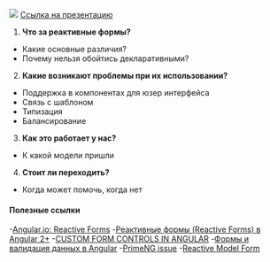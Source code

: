 ![](https://pp.userapi.com/c849328/v849328440/17f36/bG9PCwH2OH8.jpg)
[Ссылка на презентацию](https://docs.google.com/presentation/d/1XkVV1ohHtj7OEEy_N9L-ghpkuLPR44vmPNs9GPdzYQc/edit?usp=sharing)
1. **Что за реактивные формы?**
- Какие основные различия?
- Почему нельзя обойтись декларативными?
2. **Какие возникают проблемы при их использовании?**
- Поддержка в компонентах для юзер интерфейса
- Связь с шаблоном
- Типизация
- Балансирование
3. **Как это работает у нас?**
- К какой модели пришли
4. **Стоит ли переходить?**
- Когда может помочь, когда нет

#### Полезные ссылки
-[Angular.io: Reactive Forms](https://angular.io/guide/reactive-forms)
-[Реактивные формы (Reactive Forms) в Angular 2+](https://medium.com/@maks.zhitlov/reactive-forms-in-angular-2f8abe884f79)
-[CUSTOM FORM CONTROLS IN ANGULAR](https://blog.thoughtram.io/angular/2016/07/27/custom-form-controls-in-angular-2.html)
-[Формы и валидация данных в Angular](http://stepansuvorov.com/blog/2017/07/angular-forms-and-validation/)
-[PrimeNG issue](https://github.com/primefaces/primeng/issues/5678)
-[Reactive Model Form](https://codecraft.tv/courses/angular/forms/reactive-model-form/)
